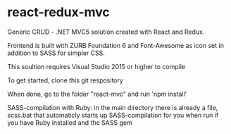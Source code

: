 # react-redux-mvc
Generic CRUD - .NET MVC5 solution created with React and Redux. 

Frontend is built with ZURB Foundation 6 and Font-Awesome as icon set in addition to SASS for simpler CSS.

This soultion requires Visual Studio 2015 or higher to compile

To get started, clone this git respository

When done, go to the folder "react-mvc" and run 'npm install'

SASS-compilation with Ruby: in the main directory there is already a file, scss.bat that automaticly starts up SASS-compilation for you when run if you have Ruby installed and the SASS gem
